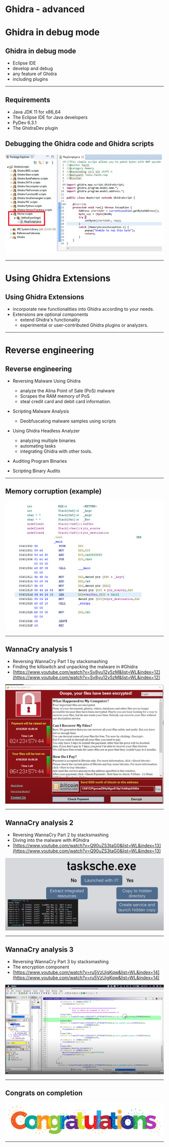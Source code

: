 # Ghidra - advanced

# Ghidra in debug mode

## Ghidra in debug mode

* Eclipse IDE
* develop and debug
* any feature of Ghidra
* including plugins

---

## Requirements

* Java JDK 11 for x86_64
* The Eclipse IDE for Java developers
* PyDev 6.3.1
* The GhidraDev plugin

## Debugging the Ghidra code and Ghidra scripts

![](../images/26.png)

---

# Using Ghidra Extensions

## Using Ghidra Extensions

* incorporate new functionalities into Ghidra according to your needs.
* Extensions are optional components 
  * extend Ghidra's functionality 
  * experimental or user-contributed Ghidra plugins or analyzers.


---

# Reverse engineering

## Reverse engineering

* Reversing Malware Using Ghidra
  * analyze the Alina Point of Sale (PoS) malware
  * Scrapes the RAM memory of PoS 
  * steal credit card and debit card information.
  
* Scripting Malware Analysis
  * Deobfuscating malware samples using scripts
* Using Ghidra Headless Analyzer
  * analyzing multiple binaries
  * automating tasks
  * integrating Ghidra with other tools.
* Auditing Program Binaries
* Scripting Binary Audits

---

## Memory corruption (example)

![](../images/27.png)

---

## WannaCry analysis 1

* Reversing WannaCry Part 1 by stacksmashing
* Finding the killswitch and unpacking the malware in #Ghidra
* [https://www.youtube.com/watch?v=Sv8yu12y5zM&list=WL&index=12](https://www.youtube.com/watch?v=Sv8yu12y5zM&list=WL&index=12)

![](../images/30.png)

---

## WannaCry analysis 2

* Reversing WannaCry Part 2 by stacksmashing
* Diving into the malware with #Ghidra
* [https://www.youtube.com/watch?v=Q90uZS3taG0&list=WL&index=13](https://www.youtube.com/watch?v=Q90uZS3taG0&list=WL&index=13)

![](../images/31.png)

---

## WannaCry analysis 3

* Reversing WannaCry Part 3 by stacksmashing
* The encryption component
* [https://www.youtube.com/watch?v=ru5VzUigKqw&list=WL&index=14](https://www.youtube.com/watch?v=ru5VzUigKqw&list=WL&index=14)

![](../images/32.png)

---

## Congrats on completion


![](../images/congrats.png)

---